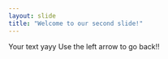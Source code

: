 ```yaml
---
layout: slide
title: "Welcome to our second slide!"
---
```

Your text yayy
Use the left arrow to go back!!
